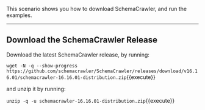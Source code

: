 This scenario shows you how to download SchemaCrawler, and run the examples.

-----

## Download the SchemaCrawler Release
Download the latest SchemaCrawler release, by running:

`wget -N -q --show-progress  https://github.com/schemacrawler/SchemaCrawler/releases/download/v16.16.01/schemacrawler-16.16.01-distribution.zip`{{execute}}

and unzip it by running:

`unzip -q -u schemacrawler-16.16.01-distribution.zip`{{execute}}

